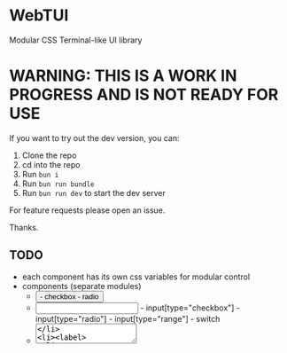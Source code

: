 # WebTUI

Modular CSS Terminal-like UI library

# WARNING: THIS IS A WORK IN PROGRESS AND IS NOT READY FOR USE

If you want to try out the dev version, you can:
1. Clone the repo
2. cd into the repo
3. Run `bun i`
4. Run `bun run bundle`
5. Run `bun run dev` to start the dev server

For feature requests please open an issue.

Thanks.

## TODO

- each component has its own css variables for modular control
- components (separate modules)
  - <button>
      - checkbox
      - radio
  - <input>
      - input[type="checkbox"] 
      - input[type="radio"]
      - input[type="range"]
      - switch
  - <textarea>
  - <label>
  - <table>
  - <dialog>
      - popover (backdrop? + pointer events)
      - drawer / sheet
  - <select>
  - <details>
  - typography
  - tooltip (hover)
  - misc
    - badge (div[is-="badge"])
    - avatar (img[is-="avatar"])
    - card (div[is-="card"])
    - surface (div[is-="surface"], auto-surfacing utils)
    - skeleton (div[is-="skeleton])
- index.css (everything)
- CI lint/format checks
